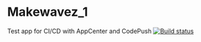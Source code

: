 # Makewavez_1
Test app for CI/CD with AppCenter and CodePush
[![Build status](https://build.appcenter.ms/v0.1/apps/fc39c46e-1993-4663-886a-c122cf84bb06/branches/dev/badge)](https://appcenter.ms)
